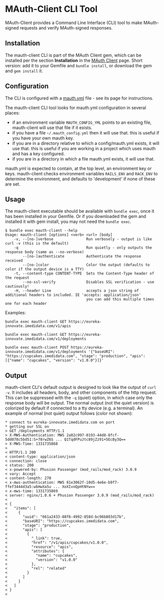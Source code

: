 # MAuth-Client CLI Tool

MAuth-Client provides a Command Line Interface (CLI) tool to make MAuth-signed requests and verify MAuth-signed 
responses. 

## Installation

The mauth-client CLI is part of the MAuth Client gem, which can be installed per the section __Installation__ in the 
[MAuth Client](file.MAuth_Client.html#installation) page. Short version: add it to your Gemfile and 
`bundle install`, or download the gem and `gem install` it. 

## Configuration

The CLI is configured with a [mauth.yml](file.mauth.yml.html) file - see its page for instructions. 

The mauth-client CLI tool looks for mauth.yml configuration in several places:

- if an environment variable `MAUTH_CONFIG_YML` points to an existing file, mauth-client will use that file if it 
  exists. 
- if you have a file `~/.mauth_config.yml` then it will use that. this is useful if you have your own mauth key. 
- if you are in a directory relative to which a config/mauth.yml exists, it will use that. this is useful if you are 
  working in a project which uses mauth and has a key configured. 
- if you are in a directory in which a file mauth.yml exists, it will use that. 

mauth.yml is expected to contain, at the top level, an environment key or keys. mauth-client checks environment 
variables `RAILS_ENV` and `RACK_ENV` to determine the environment, and defaults to 'development' if none of these are 
set. 

## Usage

The mauth-client executable should be available with `bundle exec`, once it has been installed in your Gemfile. Or if 
you downloaded the gem and installed it with gem install, you may not need the `bundle exec`. 

```
$ bundle exec mauth-client --help
Usage: mauth-client [options] <verb> <url> [body]
    -v, --[no-]verbose               Run verbosely - output is like curl -v (this is the default)
    -q                               Run quietly - only outputs the response body (same as --no-verbose)
        --[no-]authenticate          Authenticate the response received
        --[no-]color                 Color the output (defaults to color if the output device is a TTY)
    -t, --content-type CONTENT-TYPE  Sets the Content-Type header of the request
        --no-ssl-verify              Disables SSL verification - use cautiously!
    -H, --header Line                accepts a json string of additional headers to included. IE 'accepts: application/json'
                                     you can add this multiple times one for each header
```

Examples:

```
bundle exec mauth-client GET https://eureka-innovate.imedidata.com/v1/apis
```

```
bundle exec mauth-client GET https://eureka-innovate.imedidata.com/v1/deployments
```

```
bundle exec mauth-client POST https://eureka-innovate.imedidata.com/v1/deployments '{"baseURI": "https://cupcakes.imedidata.com", "stage": "production", "apis": [{"name": "cupcakes", "version": "v1.0.0"}]}'
```

## Output

mauth-client CLI's default output is designed to look like the output of `curl -v`. It includes all headers, body, 
and other components of the http request. This can be suppressed with the `-q` (quiet) option, in which case only the 
response body will be output. The normal output (not the quiet version) is colorized by default if connected to a tty 
device (e.g. a terminal). An example of normal (not quiet) output follows (color not shown):

```
* connect to eureka-innovate.imedidata.com on port 
* getting our SSL on
> GET /deployments HTTP/1.1
> X-MWS-Authentication: MWS 2a02c997-0193-44d8-8fcf-5dd078c5bd51:S+78rwZ6S ... Q1TqdFPuJtc89jZz91+5EcBy3Q==
> X-MWS-Time: 1331735868
> 
< HTTP/1.1 200
< content-type: application/json
< connection: close
< status: 200
< x-powered-by: Phusion Passenger (mod_rails/mod_rack) 3.0.9
< vary: Accept
< content-length: 270
< x-mws-authentication: MWS 81e3062f-10d5-4e6e-b9f7-ffef3444d3a5:wbHwXa5u ... XoXIvnQpHtNYw==
< x-mws-time: 1331735869
< server: nginx/1.0.6 + Phusion Passenger 3.0.9 (mod_rails/mod_rack)
< 
< {
<   "items": [
<     {
<       "uuid": "661a2433-88f6-4992-858d-bc96b803d17b",
<       "baseURI": "https://cupcakes.imedidata.com",
<       "stage": "production",
<       "apis": [
<         {
<           "_link": true,
<           "href": "/v1/apis/cupcakes/v1.0.0",
<           "resource": "apis",
<           "attributes": {
<             "name": "cupcakes",
<             "version": "v1.0.0"
<           },
<           "rel": "related"
<         }
<       ]
<     }
<   ]
< }
< 
```
